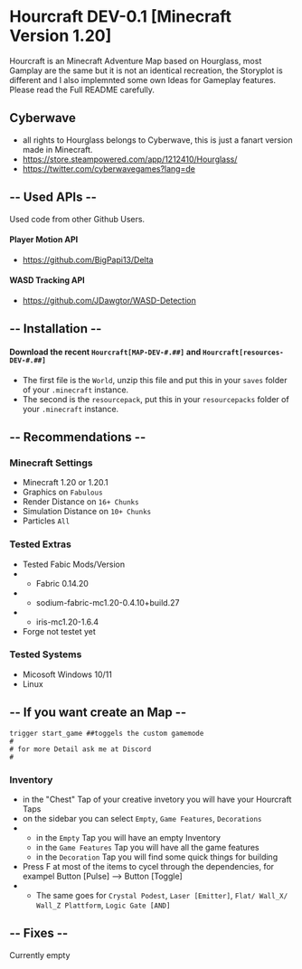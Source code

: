 # Hourcraft DEV-0.1 [Minecraft Version 1.20] 
Hourcraft is an Minecraft Adventure Map based on Hourglass, most Gamplay are the same but it is not an identical recreation, the Storyplot is different and I also implemnted some own Ideas for Gameplay features. Please read the Full README carefully.  
>
## Cyberwave
- all rights to Hourglass belongs to Cyberwave, this is just a fanart version made in Minecraft.
- https://store.steampowered.com/app/1212410/Hourglass/
- https://twitter.com/cyberwavegames?lang=de
>
## -- Used APIs --
Used code from other Github Users.
>
#### Player Motion API
- https://github.com/BigPapi13/Delta
>
#### WASD Tracking API
- https://github.com/JDawgtor/WASD-Detection
>
>
## -- Installation --
#### Download the recent `Hourcraft[MAP-DEV-#.##]` and `Hourcraft[resources-DEV-#.##]` 
>
- The first file is the `World`, unzip this file and put this in your `saves` folder of your `.minecraft` instance.
- The second is the `resourcepack`, put this in your `resourcepacks` folder of your `.minecraft` instance.
>
## -- Recommendations --
### Minecraft Settings
- Minecraft 1.20 or 1.20.1
- Graphics on `Fabulous`
- Render Distance on `16+ Chunks`
- Simulation Distance on `10+ Chunks`
- Particles `All`
  
### Tested Extras
- Tested Fabic Mods/Version
- - Fabric 0.14.20
- - sodium-fabric-mc1.20-0.4.10+build.27
- - iris-mc1.20-1.6.4
- Forge not testet yet

### Tested Systems
- Micosoft Windows 10/11
- Linux

## -- If you want create an Map --
```mcfunction
trigger start_game ##toggels the custom gamemode
#
# for more Detail ask me at Discord 
#
```
### Inventory
- in the "Chest" Tap of your creative invetory you will have your Hourcraft Taps
- on the sidebar you can select `Empty`, `Game Features`, `Decorations`
- - in the `Empty` Tap you will have an empty Inventory
  - in the `Game Features` Tap you will have all the game features
  - in the `Decoration` Tap you will find some quick things for building
- Press F at most of the items to cycel through the dependencies, for exampel Button [Pulse] --> Button [Toggle]
- - The same goes for `Crystal Podest`, `Laser [Emitter]`, `Flat/ Wall_X/ Wall_Z Plattform`, `Logic Gate [AND]`

## -- Fixes --
Currently empty 
